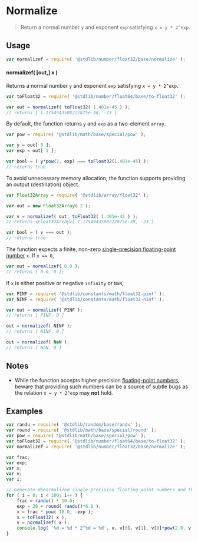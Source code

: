 # Normalize

> Return a normal number `y` and exponent `exp` satisfying `x = y * 2^exp`.

<section class="usage">

## Usage

```javascript
var normalizef = require( '@stdlib/number/float32/base/normalize' );
```

#### normalizef( \[out,] x )

Returns a normal number `y` and exponent `exp` satisfying `x = y * 2^exp`.

```javascript
var toFloat32 = require( '@stdlib/number/float64/base/to-float32' );

var out = normalizef( toFloat32( 1.401e-45 ) );
// returns [ 1.1754943508222875e-38, -23 ]
```

By default, the function returns `y` and `exp` as a two-element `array`.

```javascript
var pow = require( '@stdlib/math/base/special/pow' );

var y = out[ 0 ];
var exp = out[ 1 ];

var bool = ( y*pow(2, exp) === toFloat32(1.401e-45) );
// returns true
```

To avoid unnecessary memory allocation, the function supports providing an output (destination) object.

```javascript
var Float32Array = require( '@stdlib/array/float32' );

var out = new Float32Array( 2 );

var v = normalizef( out, toFloat32( 1.401e-45 ) );
// returns <Float32Array>[ 1.1754943508222875e-38, -23 ]

var bool = ( v === out );
// returns true
```

The function expects a finite, non-zero [single-precision floating-point number][ieee754] `x`. If `x == 0`,

```javascript
var out = normalizef( 0.0 );
// returns [ 0.0, 0 ];
```

If `x` is either positive or negative `infinity` or `NaN`,

```javascript
var PINF = require( '@stdlib/constants/math/float32-pinf' );
var NINF = require( '@stdlib/constants/math/float32-ninf' );

var out = normalizef( PINF );
// returns [ PINF, 0 ]

out = normalizef( NINF );
// returns [ NINF, 0 ]

out = normalizef( NaN );
// returns [ NaN, 0 ]
```

</section>

<!-- /.usage -->

<section class="notes">

## Notes

-   While the function accepts higher precision [floating-point numbers][ieee754], beware that providing such numbers can be a source of subtle bugs as the relation `x = y * 2^exp` may **not** hold.

</section>

<!-- /.notes -->

<section class="examples">

## Examples

<!-- eslint no-undef: "error" -->

```javascript
var randu = require( '@stdlib/random/base/randu' );
var round = require( '@stdlib/math/base/special/round' );
var pow = require( '@stdlib/math/base/special/pow' );
var toFloat32 = require( '@stdlib/number/float64/base/to-float32' );
var normalizef = require( '@stdlib/number/float32/base/normalize' );

var frac;
var exp;
var x;
var v;
var i;

// Generate denormalized single-precision floating-point numbers and then normalize them...
for ( i = 0; i < 100; i++ ) {
    frac = randu() * 10.0;
    exp = 38 + round( randu()*6.0 );
    x = frac * pow( 10.0, -exp );
    x = toFloat32( x );
    v = normalizef( x );
    console.log( '%d = %d * 2^%d = %d', x, v[0], v[1], v[0]*pow(2.0, v[1]) );
}
```

</section>

<!-- /.examples -->

<section class="links">

[ieee754]: https://en.wikipedia.org/wiki/IEEE_754-1985

</section>

<!-- /.links -->
